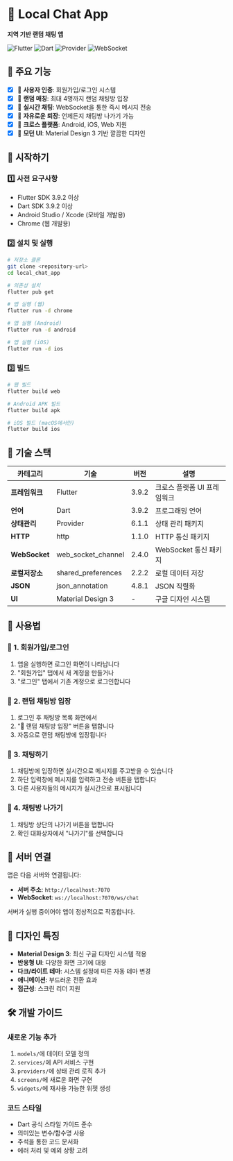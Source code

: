 # 💬 Local Chat App

**지역 기반 랜덤 채팅 앱**

![Flutter](https://img.shields.io/badge/Flutter-3.9.2-blue.svg)
![Dart](https://img.shields.io/badge/Dart-3.9.2-blue.svg)
![Provider](https://img.shields.io/badge/Provider-State%20Management-orange.svg)
![WebSocket](https://img.shields.io/badge/WebSocket-Real--time-purple.svg)

## 📱 주요 기능

- [x] 🔐 **사용자 인증**: 회원가입/로그인 시스템
- [x] 🎲 **랜덤 매칭**: 최대 4명까지 랜덤 채팅방 입장
- [x] 💬 **실시간 채팅**: WebSocket을 통한 즉시 메시지 전송
- [x] 🚪 **자유로운 퇴장**: 언제든지 채팅방 나가기 가능
- [x] 📱 **크로스 플랫폼**: Android, iOS, Web 지원
- [x] 🎨 **모던 UI**: Material Design 3 기반 깔끔한 디자인

## 🚀 시작하기

### 1️⃣ 사전 요구사항

- Flutter SDK 3.9.2 이상
- Dart SDK 3.9.2 이상
- Android Studio / Xcode (모바일 개발용)
- Chrome (웹 개발용)

### 2️⃣ 설치 및 실행

```bash
# 저장소 클론
git clone <repository-url>
cd local_chat_app

# 의존성 설치
flutter pub get

# 앱 실행 (웹)
flutter run -d chrome

# 앱 실행 (Android)
flutter run -d android

# 앱 실행 (iOS)
flutter run -d ios
```

### 3️⃣ 빌드

```bash
# 웹 빌드
flutter build web

# Android APK 빌드
flutter build apk

# iOS 빌드 (macOS에서만)
flutter build ios
```

## 🔧 기술 스택

| 카테고리 | 기술 | 버전 | 설명 |
|---------|------|------|------|
| **프레임워크** | Flutter | 3.9.2 | 크로스 플랫폼 UI 프레임워크 |
| **언어** | Dart | 3.9.2 | 프로그래밍 언어 |
| **상태관리** | Provider | 6.1.1 | 상태 관리 패키지 |
| **HTTP** | http | 1.1.0 | HTTP 통신 패키지 |
| **WebSocket** | web_socket_channel | 2.4.0 | WebSocket 통신 패키지 |
| **로컬저장소** | shared_preferences | 2.2.2 | 로컬 데이터 저장 |
| **JSON** | json_annotation | 4.8.1 | JSON 직렬화 |
| **UI** | Material Design 3 | - | 구글 디자인 시스템 |

## 📖 사용법

### 🔐 1. 회원가입/로그인

1. 앱을 실행하면 로그인 화면이 나타납니다
2. "회원가입" 탭에서 새 계정을 만들거나
3. "로그인" 탭에서 기존 계정으로 로그인합니다

### 🎲 2. 랜덤 채팅방 입장

1. 로그인 후 채팅방 목록 화면에서
2. "🎲 랜덤 채팅방 입장" 버튼을 탭합니다
3. 자동으로 랜덤 채팅방에 입장됩니다

### 💬 3. 채팅하기

1. 채팅방에 입장하면 실시간으로 메시지를 주고받을 수 있습니다
2. 하단 입력창에 메시지를 입력하고 전송 버튼을 탭합니다
3. 다른 사용자들의 메시지가 실시간으로 표시됩니다

### 🚪 4. 채팅방 나가기

1. 채팅방 상단의 나가기 버튼을 탭합니다
2. 확인 대화상자에서 "나가기"를 선택합니다

## 🔌 서버 연결

앱은 다음 서버와 연결됩니다:

- **서버 주소**: `http://localhost:7070`
- **WebSocket**: `ws://localhost:7070/ws/chat`

서버가 실행 중이어야 앱이 정상적으로 작동합니다.

## 🎨 디자인 특징

- **Material Design 3**: 최신 구글 디자인 시스템 적용
- **반응형 UI**: 다양한 화면 크기에 대응
- **다크/라이트 테마**: 시스템 설정에 따른 자동 테마 변경
- **애니메이션**: 부드러운 전환 효과
- **접근성**: 스크린 리더 지원

## 🛠️ 개발 가이드

### 새로운 기능 추가

1. `models/`에 데이터 모델 정의
2. `services/`에 API 서비스 구현
3. `providers/`에 상태 관리 로직 추가
4. `screens/`에 새로운 화면 구현
5. `widgets/`에 재사용 가능한 위젯 생성

### 코드 스타일

- Dart 공식 스타일 가이드 준수
- 의미있는 변수/함수명 사용
- 주석을 통한 코드 문서화
- 에러 처리 및 예외 상황 고려
